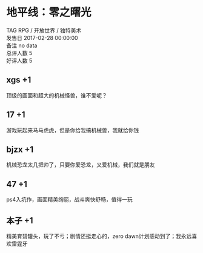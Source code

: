 



# 地平线：零之曙光
  
TAG RPG / 开放世界 / 独特美术  
发售日 2017-02-28 00:00:00  
备注 no data  
总评人数 5  
好评人数 5
## xgs +1


顶级的画面和超大的机械怪兽，谁不爱呢？
## 17 +1


游戏玩起来马马虎虎，但是你给我搞机械兽，我就给你钱
## bjzx +1


机械恐龙太几把帅了，只要你爱恐龙，又爱机械，我们就是朋友
## 47 +1


ps4入坑作，画面精美绚丽，战斗爽快舒畅，值得一玩
## 本子 +1


精美育碧罐头，玩了不亏；剧情还挺走心的，zero dawn计划感动到了；我永远喜欢雷霆牙